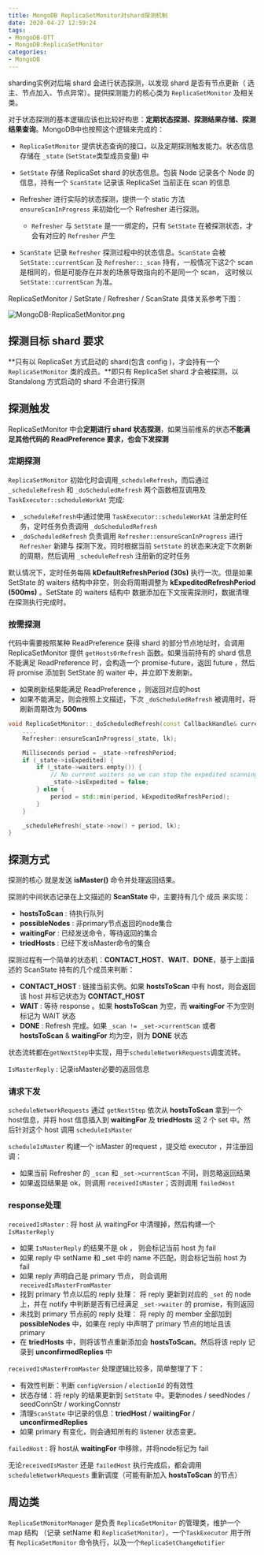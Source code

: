 ```yaml
---
title: MongoDB ReplicaSetMonitor对shard探测机制
date: 2020-04-27 12:59:24
tags:
- MongoDB-OTT
- MongoDB:ReplicaSetMonitor
categories:
- MongoDB
---
```


sharding实例对后端 shard 会进行状态探测，以发现 shard 是否有节点更新（ 选主、节点加入、节点异常）。提供探测能力的核心类为 `ReplicaSetMonitor` 及相关类。

 

对于状态探测的基本逻辑应该也比较好构思：**定期状态探测、探测结果存储、探测结果查询**。MongoDB中也按照这个逻辑来完成的： 

- `ReplicaSetMonitor` 提供状态查询的接口，以及定期探测触发能力。状态信息存储在 `_state` (`SetState`类型成员变量) 中

- `SetState` 存储 ReplicaSet shard 的状态信息。包装 Node 记录各个 Node 的信息，持有一个 `ScanState` 记录该 ReplicaSet 当前正在 scan 的信息

- Refresher 进行实际的状态探测，提供一个 static 方法 `ensureScanInProgress` 来初始化一个 Refresher 进行探测。

  - `Refresher` 与 `SetState` 是一一绑定的，只有 `SetState` 在被探测状态，才会有对应的 `Refresher` 产生

- `ScanState` 记录 `Refresher` 探测过程中的状态信息。`ScanState` 会被 `SetState::currentScan` 及 `Refresher::_scan` 持有，一般情况下这2个 scan 是相同的，但是可能存在并发的场景导致指向的不是同一个 scan， 这时候以 `SetState::currentScan` 为准。



ReplicaSetMonitor / SetState / Refresher / ScanState 具体关系参考下图：

![MongoDB-ReplicaSetMonitor.png](https://wangxin201492.github.io/techImages/MongoDB-ReplicaSetMonitor.png)

 

## 探测目标 shard 要求

**只有以 ReplicaSet 方式启动的 shard(包含 config )，才会持有一个 `ReplicaSetMonitor` 类的成员。**即只有 ReplicaSet shard 才会被探测，以 Standalong 方式启动的 shard 不会进行探测

 

## 探测触发

ReplicaSetMonitor 中会**定期进行 shard 状态探测**，如果当前维系的状态**不能满足其他代码的 ReadPreference 要求，也会下发探测**

 

### 定期探测

`ReplicaSetMonitor` 初始化时会调用`_scheduleRefresh`，而后通过 `_scheduleRefresh` 和 `_doScheduledRefresh` 两个函数相互调用及 `TaskExecutor::scheduleWorkAt` 完成:

- `_scheduleRefresh`中通过使用 `TaskExecutor::scheduleWorkAt` 注册定时任务，定时任务负责调用 `_doScheduledRefresh`
- `_doScheduledRefresh` 负责调用 `Refresher::ensureScanInProgress` 进行 `Refresher` 新建与 探测下发。同时根据当前 `SetState` 的状态来决定下次刷新的周期，然后调用 `_scheduleRefresh` 注册新的定时任务

 

默认情况下，定时任务每隔 **kDefaultRefreshPeriod (30s)** 执行一次。但是如果 SetState 的 waiters 结构中非空，则会将周期调整为 **kExpeditedRefreshPeriod (500ms)** 。SetState 的 waiters 结构中 数据添加在下文按需探测时，数据清理在探测执行完成时。

 

### 按需探测

代码中需要按照某种 ReadPreference 获得 shard 的部分节点地址时，会调用 ReplicaSetMonitor 提供 `getHostsOrRefresh` 函数。如果当前持有的 shard 信息不能满足 ReadPreference 时，会构造一个 promise-future，返回 future ，然后将 promise 添加到 SetState 的 waiter 中，并立即下发刷新。

- 如果刷新结果能满足 ReadPreference ，则返回对应的host
- 如果不能满足，则会按照上文描述，下次 `_doScheduledRefresh` 被调用时，将刷新周期改为 **500ms**



```c++
void ReplicaSetMonitor::_doScheduledRefresh(const CallbackHandle& currentHandle) {
    ....
    Refresher::ensureScanInProgress(_state, lk);

    Milliseconds period = _state->refreshPeriod;
    if (_state->isExpedited) {
        if (_state->waiters.empty()) {
            // No current waiters so we can stop the expedited scanning.
            _state->isExpedited = false;
        } else {
            period = std::min(period, kExpeditedRefreshPeriod);
        }
    }

    _scheduleRefresh(_state->now() + period, lk);
}
```



 

## 探测方式

探测的核心 就是发送 **isMaster()** 命令并处理返回结果。

 

探测的中间状态记录在上文描述的 **ScanState** 中，主要持有几个 成员 来实现：

- **hostsToScan** : 待执行队列
- **possibleNodes** :     非primary节点返回的node集合
- **waitingFor** : 已经发送命令，等待返回的集合
- **triedHosts** : 已经下发isMaster命令的集合



探测过程有一个简单的状态机：**CONTACT_HOST**、**WAIT**、**DONE**，基于上面描述的 ScanState 持有的几个成员来判断：

- **CONTACT_HOST** : 链接当前实例。如果 **hostsToScan** 中有 host，则会返回该 host 并标记状态为 **CONTACT_HOST**
- **WAIT** : 等待 response 。如果 **hostsToScan** 为空，而 **waitingFor** 不为空则标记为 WAIT 状态
- **DONE** : Refresh 完成。如果 `_scan != _set->currentScan` 或者 **hostsToScan** & **waitingFor** 均为空，则为 **DONE** 状态

 

状态流转都在`getNextStep`中实现，用于`scheduleNetworkRequests`调度流转。

`IsMasterReply` : 记录isMaster必要的返回信息

 

### 请求下发

`scheduleNetworkRequests` 通过 `getNextStep` 依次从 **hostsToScan** 拿到一个host信息，并将 host 信息插入到 **waitingFor** 及 **triedHosts** 这 2 个 set 中。然后针对这个 host 调用 `scheduleIsMaster` 

 

`scheduleIsMaster` 构建一个 isMaster 的request ，提交给 executor ，并注册回调：

- 如果当前 Refresher 的 `_scan` 和 `_set->currentScan` 不同，则忽略返回结果
- 如果返回结果是 ok，则调用 `receivedIsMaster`；否则调用 `failedHost`

 

### response处理

`receivedIsMaster` : 将 host 从 waitingFor 中清理掉，然后构建一个 `IsMasterReply`

- 如果 `IsMasterReply` 的结果不是 ok ， 则会标记当前 host 为 fail
- 如果 reply 中 setName 和 _set 中的 name 不匹配，则会标记当前 host 为 fail
- 如果 reply 声明自己是 primary 节点， 则会调用 `receivedIsMasterFromMaster`
- 找到 primary 节点以后的 reply 处理： 将 reply 更新到对应的 `_set` 的 node 上，并在 notify 中判断是否有已经满足 `_set->waiter` 的 promise，有则返回
- 未找到 primary 节点前的 reply 处理： 将 reply 的 member 全部加到 **possibleNodes** 中，如果在 reply 中声明了 primary 节点的地址且该 primary 
- 在 **triedHosts** 中，则将该节点重新添加会 **hostsToScan**。然后将该 reply 记录到 **unconfirmedReplies** 中

 

`receivedIsMasterFromMaster` 处理逻辑比较多，简单整理了下：

- 有效性判断：判断 `configVersion` / `electionId` 的有效性
- 状态存储：将 reply 的结果更新到 `SetState` 中。更新nodes / seedNodes / seedConnStr / workingConnstr
- 清理`ScanState` 中记录的信息：**triedHost** / **waiitingFor** / **unconfirmedReplies**
- 如果 primary 有变化，则会通知所有的 listener 状态变更。

 

`failedHost` : 将 host从 **waitingFor** 中移除，并将node标记为 fail

 

无论`receivedIsMaster` 还是 `failedHost` 执行完成后，都会调用 `scheduleNetworkRequests` 重新调度（可能有新加入 **hostsToScan** 的节点）

 

## 周边类

`ReplicaSetMonitorManager` 是负责 `ReplicaSetMonitor` 的管理类，维护一个 map 结构 （记录 setName 和 `ReplicaSetMonitor`），一个`TaskExecutor` 用于所有 `ReplicaSetMonitor` 命令执行，以及一个`ReplicaSetChangeNotifier`

 
